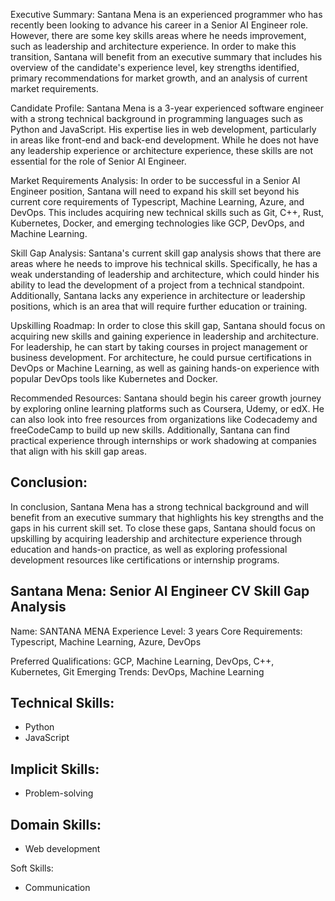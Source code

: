 Executive Summary:
Santana Mena is an experienced programmer who has recently been looking to advance his career in a Senior AI Engineer role. However, there are some key skills areas where he needs improvement, such as leadership and architecture experience. In order to make this transition, Santana will benefit from an executive summary that includes his overview of the candidate's experience level, key strengths identified, primary recommendations for market growth, and an analysis of current market requirements.

Candidate Profile:
Santana Mena is a 3-year experienced software engineer with a strong technical background in programming languages such as Python and JavaScript. His expertise lies in web development, particularly in areas like front-end and back-end development. While he does not have any leadership experience or architecture experience, these skills are not essential for the role of Senior AI Engineer.

Market Requirements Analysis:
In order to be successful in a Senior AI Engineer position, Santana will need to expand his skill set beyond his current core requirements of Typescript, Machine Learning, Azure, and DevOps. This includes acquiring new technical skills such as Git, C++, Rust, Kubernetes, Docker, and emerging technologies like GCP, DevOps, and Machine Learning.

Skill Gap Analysis:
Santana's current skill gap analysis shows that there are areas where he needs to improve his technical skills. Specifically, he has a weak understanding of leadership and architecture, which could hinder his ability to lead the development of a project from a technical standpoint. Additionally, Santana lacks any experience in architecture or leadership positions, which is an area that will require further education or training.

Upskilling Roadmap:
In order to close this skill gap, Santana should focus on acquiring new skills and gaining experience in leadership and architecture. For leadership, he can start by taking courses in project management or business development. For architecture, he could pursue certifications in DevOps or Machine Learning, as well as gaining hands-on experience with popular DevOps tools like Kubernetes and Docker.

Recommended Resources:
Santana should begin his career growth journey by exploring online learning platforms such as Coursera, Udemy, or edX. He can also look into free resources from organizations like Codecademy and freeCodeCamp to build up new skills. Additionally, Santana can find practical experience through internships or work shadowing at companies that align with his skill gap areas.

## Conclusion:
In conclusion, Santana Mena has a strong technical background and will benefit from an executive summary that highlights his key strengths and the gaps in his current skill set. To close these gaps, Santana should focus on upskilling by acquiring leadership and architecture experience through education and hands-on practice, as well as exploring professional development resources like certifications or internship programs.

Santana Mena: Senior AI Engineer CV Skill Gap Analysis
-----------------------------------------------------------------------------------------------------------------
Name: SANTANA MENA
Experience Level: 3 years
Core Requirements: Typescript, Machine Learning, Azure, DevOps

Preferred Qualifications: GCP, Machine Learning, DevOps, C++, Kubernetes, Git
Emerging Trends: DevOps, Machine Learning

## Technical Skills:
- Python
- JavaScript

## Implicit Skills:
- Problem-solving

## Domain Skills:
- Web development

Soft Skills:
- Communication